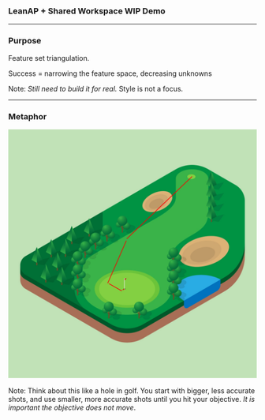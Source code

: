 ### LeanAP + Shared Workspace WIP Demo

---

### Purpose

Feature set triangulation.

Success = narrowing the feature space, decreasing unknowns


Note:
  _Still need to build it for real._
  Style is not a focus.

---

### Metaphor

![Foo](img/golf.jpg)

Note:
  Think about this like a hole in golf.  You start with bigger, less accurate shots, and use smaller, more accurate shots until you hit your objective.  _It is important the objective does not move_.
